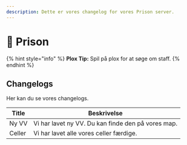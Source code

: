 ```yaml
---
description: Dette er vores changelog for vores Prison server.
---
```


# 📝 Prison

{% hint style="info" %}
**Plox Tip:** Spil på plox for at søge om staff.
{% endhint %}

## Changelogs

Her kan du se vores changelogs.

| Title  | Beskrivelse                                        |
| ------ | -------------------------------------------------- |
| Ny VV  | Vi har lavet ny VV. Du kan finde den på vores map. |
| Celler | Vi har lavet alle vores celler færdige.            |
